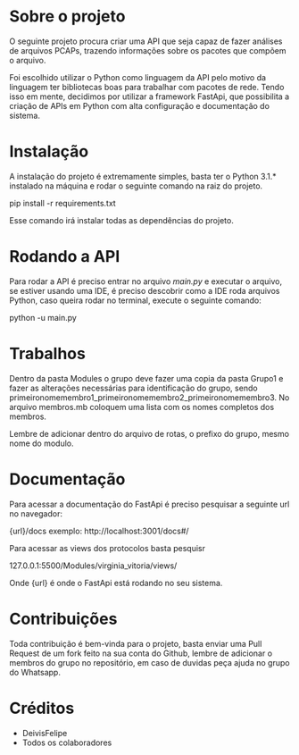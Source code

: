 # Sobre o projeto

O seguinte projeto procura criar uma API que seja capaz de fazer análises de arquivos PCAPs, trazendo informações sobre os pacotes que compõem o arquivo.

Foi escolhido utilizar o Python como linguagem da API pelo motivo da linguagem ter bibliotecas boas para trabalhar com pacotes de rede. Tendo isso em mente, decidimos por utilizar a framework FastApi, que possibilita a criação de APIs em Python com alta configuração e documentação do sistema.

# Instalação

A instalação do projeto é extremamente simples, basta ter o Python 3.1.\* instalado na máquina e rodar o seguinte comando na raiz do projeto.

pip install -r requirements.txt

Esse comando irá instalar todas as dependências do projeto.

# Rodando a API

Para rodar a API é preciso entrar no arquivo *main.py* e executar o arquivo,
se estiver usando uma IDE, é preciso descobrir como a IDE roda arquivos Python,
caso queira rodar no terminal, execute o seguinte comando:

python -u main.py

# Trabalhos

Dentro da pasta Modules o grupo deve fazer uma copia da pasta Grupo1 e fazer as alterações necessárias para identificação do grupo, sendo primeironomemembro1_primeironomemembro2_primeironomemembro3. No arquivo membros.mb coloquem uma lista com os nomes completos dos membros.

Lembre de adicionar dentro do arquivo de rotas, o prefixo do grupo, mesmo nome do modulo.

# Documentação

Para acessar a documentação do FastApi é preciso pesquisar a seguinte url no navegador:

{url}/docs
exemplo: http://localhost:3001/docs#/

Para acessar as views dos protocolos basta pesquisr 

127.0.0.1:5500/Modules/virginia_vitoria/views/

Onde {url} é onde o FastApi está rodando no seu sistema.

# Contribuições

Toda contribuição é bem-vinda para o projeto, basta enviar uma Pull Request de um fork feito na sua conta do Github, lembre de adicionar o membros do grupo no repositório, em caso de duvidas peça ajuda no grupo do Whatsapp.

# Créditos

- DeivisFelipe
- Todos os colaboradores